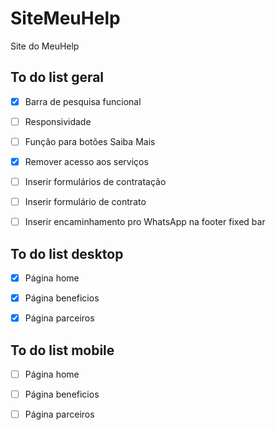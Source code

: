 # SiteMeuHelp
Site do MeuHelp

## To do list geral

* [x] Barra de pesquisa funcional

* [ ] Responsividade

* [ ] Função para botões Saiba Mais

* [x] Remover acesso aos serviços

* [ ] Inserir formulários de contratação

* [ ] Inserir formulário de contrato

* [ ] Inserir encaminhamento pro WhatsApp na footer fixed bar
  
## To do list desktop

* [x] Página home 

* [x] Página beneficios

* [x] Página parceiros

## To do list mobile

* [ ] Página home 

* [ ] Página beneficios

* [ ] Página parceiros